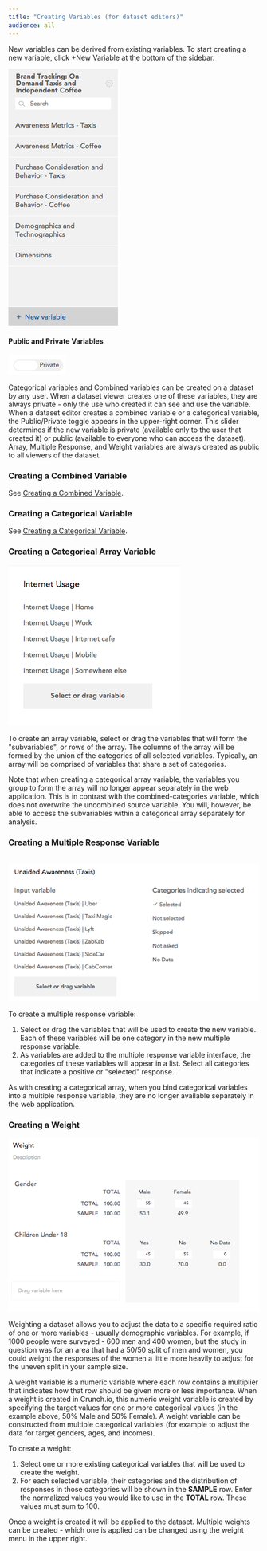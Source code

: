 ```yaml
---
title: "Creating Variables (for dataset editors)"
audience: all
---
```


New variables can be derived from existing variables. To start creating a new
variable, click +New Variable at the bottom of the sidebar.

![](images/NewVariableButton.png)

#### Public and Private Variables

![](images/PublicPrivate.png)

Categorical variables and Combined variables can be created on a dataset by
any user. When a dataset viewer creates one of these variables, they are
always private - only the use who created it can see and use the variable.
When a dataset editor creates a combined variable or a categorical variable,
the Public/Private toggle appears in the upper-right corner. This slider
determines if the new variable is private (available only to the user that
created it) or public (available to everyone who can access the dataset).
Array, Multiple Response, and Weight variables are always created as public to
all viewers of the dataset.

### Creating a Combined Variable

See [Creating a Combined
Variable](index.php?option=com_content&view=article&id=12&catid=2&Itemid=101).

### Creating a Categorical Variable

See [Creating a Categorical
Variable](index.php?option=com_content&view=article&id=13&catid=2&Itemid=101).

### Creating a Categorical Array Variable

![](images/NewArrayVariable.png)

To create an array variable, select or drag the variables that will form the
"subvariables", or rows of the array. The columns of the array will be formed
by the union of the categories of all selected variables. Typically, an array
will be comprised of variables that share a set of categories.

Note that when creating a categorical array variable, the variables you group
to form the array will no longer appear separately in the web application.
This is in contrast with the combined-categories variable, which does not
overwrite the uncombined source variable. You will, however, be able to access
the subvariables within a categorical array separately for analysis.

### Creating a Multiple Response Variable

 ![](images/NewMRVariable.png)

To create a multiple response variable:

  1. Select or drag the variables that will be used to create the new variable. Each of these variables will be one category in the new multiple response variable.
  2. As variables are added to the multiple response variable interface, the categories of these variables will appear in a list. Select all categories that indicate a positive or "selected" response. 

As with creating a categorical array, when you bind categorical variables into
a multiple response variable, they are no longer available separately in the
web application.

### Creating a Weight

![](images/NewWeight.png)

Weighting a dataset allows you to adjust the data to a specific required ratio
of one or more variables - usually demographic variables. For example, if 1000
people were surveyed - 600 men and 400 women, but the study in question was
for an area that had a 50/50 split of men and women, you could weight the
responses of the women a little more heavily to adjust for the uneven split in
your sample size.

A weight variable is a numeric variable where each row contains a multiplier
that indicates how that row should be given more or less importance. When a
weight is created in Crunch.io, this numeric weight variable is created by
specifying the target values for one or more categorical values (in the
example above, 50% Male and 50% Female). A weight variable can be constructed
from multiple categorical variables (for example to adjust the data for target
genders, ages, and incomes).

To create a weight:

  1. Select one or more existing categorical variables that will be used to create the weight.
  2. For each selected variable, their categories and the distribution of responses in those categories will be shown in the **SAMPLE** row. Enter the normalized values you would like to use in the **TOTAL** row. These values must sum to 100.

Once a weight is created it will be applied to the dataset. Multiple weights
can be created - which one is applied can be changed using the weight menu in
the upper right.



